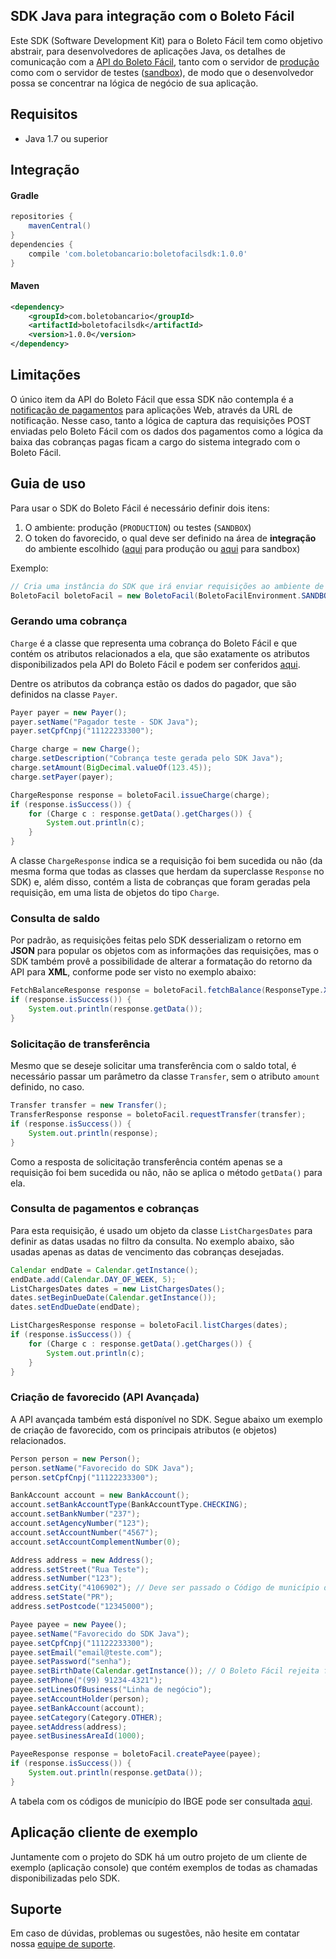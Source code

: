 ## SDK Java para integração com o Boleto Fácil

Este SDK (Software Development Kit) para o Boleto Fácil tem como objetivo abstrair, para desenvolvedores de aplicações Java, os detalhes de comunicação com a [API do Boleto Fácil](https://www.boletobancario.com/boletofacil/integration/integration.html), tanto com o servidor de [produção](https://www.boletobancario.com/boletofacil/) como com o servidor de testes ([sandbox](https://sandbox.boletobancario.com/boletofacil/)), de modo que o desenvolvedor possa se concentrar na lógica de negócio de sua aplicação.

## Requisitos

* Java 1.7 ou superior

## Integração

#### Gradle
```gradle
repositories {
	mavenCentral()
}
dependencies {
	compile 'com.boletobancario:boletofacilsdk:1.0.0'
}
```

#### Maven
```xml
<dependency>
    <groupId>com.boletobancario</groupId>
    <artifactId>boletofacilsdk</artifactId>
    <version>1.0.0</version>
</dependency>
```

## Limitações

O único item da API do Boleto Fácil que essa SDK não contempla é a [notificação de pagamentos](https://www.boletobancario.com/boletofacil/integration/integration.html#notificacao) para aplicações Web, através da URL de notificação. Nesse caso, tanto a lógica de captura das requisições POST enviadas pelo Boleto Fácil com os dados dos pagamentos como a lógica da baixa das cobranças pagas ficam a cargo do sistema integrado com o Boleto Fácil.

## Guia de uso

Para usar o SDK do Boleto Fácil é necessário definir dois itens:

1. O ambiente: produção (`PRODUCTION`) ou testes (`SANDBOX`)
2. O token do favorecido, o qual deve ser definido na área de **integração** do ambiente escolhido ([aqui](https://www.boletobancario.com/boletofacil/integration/integration.html#token) para produção ou [aqui](https://sandbox.boletobancario.com/boletofacil/integration/integration.html#token) para sandbox)

Exemplo:
```java
// Cria uma instância do SDK que irá enviar requisições ao ambiente de testes do Boleto Fácil (Sandbox)
BoletoFacil boletoFacil = new BoletoFacil(BoletoFacilEnvironment.SANDBOX, "XYZ12345"); // XYZ12345 is the API key
```

### Gerando uma cobrança

`Charge` é a classe que representa uma cobrança do Boleto Fácil e que contém os atributos relacionados a ela, que 
são exatamente os atributos disponibilizados pela API do Boleto Fácil e podem ser conferidos [aqui](https://www.boletobancario.com/boletofacil/integration/integration.html#cobrancas). 

Dentre os atributos da cobrança estão os dados do pagador, que são definidos na classe `Payer`.

```java
Payer payer = new Payer();
payer.setName("Pagador teste - SDK Java");
payer.setCpfCnpj("11122233300");

Charge charge = new Charge();
charge.setDescription("Cobrança teste gerada pelo SDK Java");
charge.setAmount(BigDecimal.valueOf(123.45));
charge.setPayer(payer);

ChargeResponse response = boletoFacil.issueCharge(charge);
if (response.isSuccess()) {
	for (Charge c : response.getData().getCharges()) {
		System.out.println(c);
	}
}
```

A classe `ChargeResponse` indica se a requisição foi bem sucedida ou não (da mesma forma que todas as classes que herdam da superclasse `Response` no SDK) e, além disso, contém a lista de cobranças que foram geradas pela requisição, em uma lista de objetos do tipo `Charge`.


### Consulta de saldo

Por padrão, as requisições feitas pelo SDK desserializam o retorno em **JSON** para popular os objetos com as informações das requisições, mas o SDK também provê a possibilidade de alterar a formatação do retorno da API para **XML**, conforme pode ser visto no exemplo abaixo:

```java
FetchBalanceResponse response = boletoFacil.fetchBalance(ResponseType.XML);
if (response.isSuccess()) {
	System.out.println(response.getData());
}
```


### Solicitação de transferência

Mesmo que se deseje solicitar uma transferência com o saldo total, é necessário passar um parâmetro da classe `Transfer`, sem o atributo `amount` definido, no caso.

```java
Transfer transfer = new Transfer();
TransferResponse response = boletoFacil.requestTransfer(transfer);
if (response.isSuccess()) {
	System.out.println(response);
}
```

Como a resposta de solicitação transferência contém apenas se a requisição foi bem sucedida ou não, não se aplica o método `getData()` para ela.


### Consulta de pagamentos e cobranças

Para esta requisição, é usado um objeto da classe `ListChargesDates` para definir as datas usadas no filtro da consulta. No exemplo abaixo, são usadas apenas as datas de vencimento das cobranças desejadas.

```java
Calendar endDate = Calendar.getInstance();
endDate.add(Calendar.DAY_OF_WEEK, 5);
ListChargesDates dates = new ListChargesDates();
dates.setBeginDueDate(Calendar.getInstance());
dates.setEndDueDate(endDate);

ListChargesResponse response = boletoFacil.listCharges(dates);
if (response.isSuccess()) {
	for (Charge c : response.getData().getCharges()) {
		System.out.println(c);
	}
}
```


### Criação de favorecido (API Avançada)

A API avançada também está disponível no SDK. Segue abaixo um exemplo de criação de favorecido, com os principais atributos (e objetos) relacionados.

```java
Person person = new Person();
person.setName("Favorecido do SDK Java");
person.setCpfCnpj("11122233300");

BankAccount account = new BankAccount();
account.setBankAccountType(BankAccountType.CHECKING);
account.setBankNumber("237");
account.setAgencyNumber("123");
account.setAccountNumber("4567");
account.setAccountComplementNumber(0);

Address address = new Address();
address.setStreet("Rua Teste");
address.setNumber("123");
address.setCity("4106902"); // Deve ser passado o Código de município do IBGE, assim como na API
address.setState("PR");
address.setPostcode("12345000");

Payee payee = new Payee();
payee.setName("Favorecido do SDK Java");
payee.setCpfCnpj("11122233300");
payee.setEmail("email@teste.com");
payee.setPassword("senha");
payee.setBirthDate(Calendar.getInstance()); // O Boleto Fácil rejeita favorecidos recém-nascidos
payee.setPhone("(99) 91234-4321");
payee.setLinesOfBusiness("Linha de negócio");
payee.setAccountHolder(person);
payee.setBankAccount(account);
payee.setCategory(Category.OTHER);
payee.setAddress(address);
payee.setBusinessAreaId(1000);

PayeeResponse response = boletoFacil.createPayee(payee);
if (response.isSuccess()) {
	System.out.println(response.getData());
}
```

A tabela com os códigos de município do IBGE pode ser consultada [aqui](http://www.ibge.gov.br/home/geociencias/areaterritorial/area.shtm).


## Aplicação cliente de exemplo

Juntamente com o projeto do SDK há um outro projeto de um cliente de exemplo (aplicação console) que contém exemplos de todas as chamadas disponibilizadas pelo SDK.


## Suporte

Em caso de dúvidas, problemas ou sugestões, não hesite em contatar nossa [equipe de suporte](mailto:suporte@boletobancario.com).

